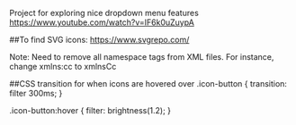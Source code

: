 Project for exploring nice dropdown menu features
https://www.youtube.com/watch?v=IF6k0uZuypA

##To find SVG icons: https://www.svgrepo.com/

Note:  Need to remove all namespace tags from XML files.  For instance, change  xmlns:cc to xmlnsCc


##CSS transition for when icons are hovered over
.icon-button {
  transition: filter 300ms;
}

.icon-button:hover {
  filter: brightness(1.2);
}

